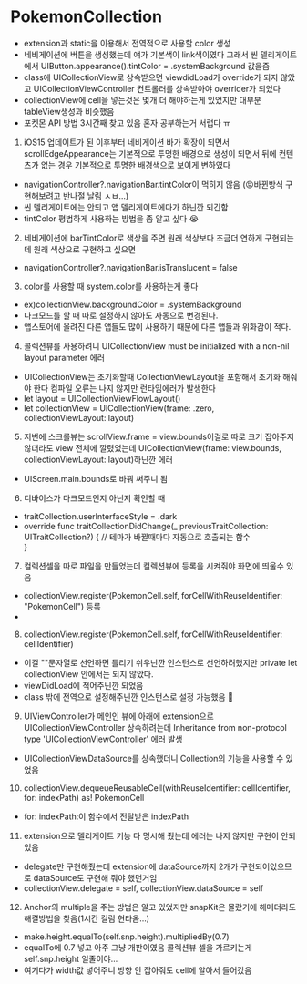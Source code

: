 # PokemonCollection
- extension과 static을 이용해서 전역적으로 사용할 color 생성
- 네비게이션에 버튼을 생성했는데 얘가 기본색이 link색이였다 그래서 씬 델리게이트에서 UIButton.appearance().tintColor = .systemBackground 값을줌
- class에 UICollectionView로 상속받으면 viewdidLoad가 override가 되지 않았고 UICollectionViewController 컨트롤러를 상속받아야 overrider가 되었다
- collectionView에 cell을 넣는것은 몇개 더 해야하는게 있었지만 대부분 tableView생성과 비슷했음
- 포켓몬 API 방법 3시간째 찾고 있음 혼자 공부하는거 서럽다 ㅠ

1. iOS15 업데이트가 된 이후부터 네비게이션 바가 확장이 되면서 scrollEdgeAppearance는 기본적으로 투명한 배경으로 생성이 되면서 뒤에 컨텐츠가 없는 경우 기본적으로 투명한 배경색으로 보이게 변하였다
- navigationController?.navigationBar.tintColor이 먹히지 않음 (😡바뀐방식 구현해보려고 반나절 날림 ㅅㅂ...)
- 씬 델리게이트에는 안되고 앱 델리게이트에다가 하닌깐 되긴함
- tintColor 평범하게 사용하는 방법을 좀 알고 싶다 😭

2. 네비게이션에 barTintColor로 색상을 주면 원래 색상보다 조금더 연하게 구현되는데 원래 색상으로 구현하고 싶으면
- navigationController?.navigationBar.isTranslucent = false

3. color를 사용할 때 system.color를 사용하는게 좋다
- ex)collectionView.backgroundColor = .systemBackground
- 다크모드를 할 때 따로 설정하지 않아도 자동으로 변경된다.
- 앱스토어에 올려진 다른 앱들도 많이 사용하기 때문에 다른 앱들과 위화감이 적다.

4. 콜렉션뷰를 사용하려니 UICollectionView must be initialized with a non-nil layout parameter 에러
- UICollectionView는 초기화할때 CollectionViewLayout을 포함해서 초기화 해줘야 한다 컴파일 오류는 나지 않지만 런타임에러가 발생한다
- let layout = UICollectionViewFlowLayout()
- let collectionView = UICollectionView(frame: .zero, collectionViewLayout: layout)

5. 저번에 스크롤뷰는 scrollView.frame = view.bounds이걸로 따로 크기 잡아주지 않더라도 view 전체에 깔렸었는데 UICollectionView(frame: view.bounds, collectionViewLayout: layout)하닌깐 에러
- UIScreen.main.bounds로 바꿔 써주니 됨 

6. 디바이스가 다크모드인지 아닌지 확인할 때 
- traitCollection.userInterfaceStyle = .dark
- override func traitCollectionDidChange(_ previousTraitCollection: UITraitCollection?) {
        // 테마가 바뀔때마다 자동으로 호출되는 함수  
}

7. 컬렉션셀을 따로 파일을 만들었는데 컬렉션뷰에 등록을 시켜줘야 화면에 띄울수 있음
- collectionView.register(PokemonCell.self, forCellWithReuseIdentifier: "PokemonCell") 등록
- 

8. collectionView.register(PokemonCell.self, forCellWithReuseIdentifier: cellIdentifier)
- 이걸 ""문자열로 선언하면 틀리기 쉬우닌깐 인스턴스로 선언하려했지만 private let collectionView 안에서는 되지 않았다.
- viewDidLoad에 적어주닌깐 되었음
- class 밖에 전역으로 설정해주닌깐 인스턴스로 설정 가능했음 🤗

9. UIViewController가 메인인 뷰에 아래에 extension으로 UICollectionViewController 상속하려는데 Inheritance from non-protocol type 'UICollectionViewController' 에러 발생
- UICollectionViewDataSource를 상속했더니 Collection의 기능을 사용할 수 있었음

10. collectionView.dequeueReusableCell(withReuseIdentifier: cellIdentifier, for: indexPath) as! PokemonCell
- for: indexPath:이 함수에서 전달받은 indexPath

11. extension으로 델리게이트 기능 다 명시해 줬는데 에러는 나지 않지만 구현이 안되었음
- delegate만 구현해줬는데 extension에 dataSource까지 2개가 구현되어있으므로 dataSource도 구현해 줘야 했던거임 
- collectionView.delegate = self, collectionView.dataSource = self
12. Anchor의 multiple을 주는 방법은 알고 있었지만 snapKit은 몰랐기에 해매더라도 해결방법을 찾음(1시간 걸림 현타옴...)
- make.height.equalTo(self.snp.height).multipliedBy(0.7)
- equalTo에 0.7 넣고 아주 그냥 개판이였음 콜렉션뷰 셀을 가르키는게 self.snp.height 일줄이야...
- 여기다가 width값 넣어주니 방향 안 잡아줘도 cell에 알아서 들어갔음
